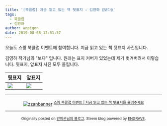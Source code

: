 ```yaml
---
title: '[북클럽] 지금 읽고 있는 책 뒷표지 : 김영하 ⟪보다⟫'
tags:
  - 북클럽
  - 김영하
author: anpigon
date: 2019-08-08 12:51:57
---
```


오늘도 스짱 북클럽 이벤트에 참여합니다. 지금 읽고 있는 책 뒷표지 사진입니다. 

김영하 작가님의 "보다" 입니다. 원래는 표지 커버가 있었는데 제가 벗겨버려서 이렇습니다. 뒷표지, 앞표지 사진 모두 올립니다.

|뒷표지|앞표지|
|-|-|
|![](https://cdn.steemitimages.com/DQmNugKAj5aycVKD9CUhvoPgmUAV23gJnwGfBAhx8XA4zzT/KakaoTalk_Photo_2019-08-08-12-43-40.jpeg)|![](https://cdn.steemitimages.com/DQmZYQe38B8q9Ejou4yZqQJZaBTCfFpydWf2swPjQpG1btU/KakaoTalk_Photo_2019-08-08-12-43-35.jpeg)|

***

<center><a href="https://www.steemzzang.com"><img src="https://cdn.steemitimages.com/DQmNRsTCCtzVe8AiEsCEYm35cTAzqeMMLuPCBRuJTiRJqeo/zzanbanner.jpg" alt="zzanbanner" style="margin:0"/></a> 
<sup><a href="https://www.steemzzang.com/zzan/@book.club/or">스짱 북클럽 이벤트 | 지금 읽고 있는 책 뒷표지를 올려주세요</a></sup></center>

***
<center>

<sup>Originally posted on [안피곤님의 블로그](http://anpigon.dblog.org/5nf9b3). Steem blog powered by [ENGRAVE](https://engrave.website).</sup></center>